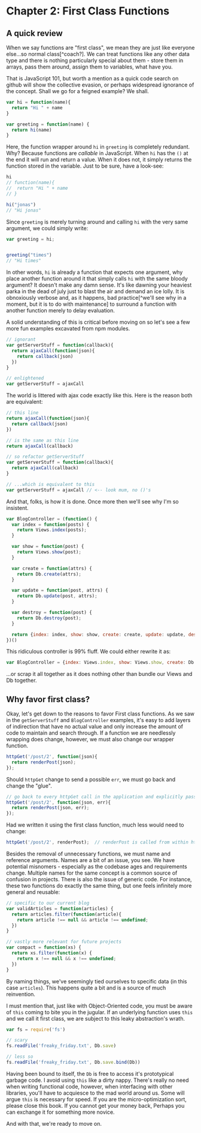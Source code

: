 # Chapter 2: First Class Functions

## A quick review
When we say functions are "first class", we mean they are just like everyone else...so normal class[^coach?]. We can treat functions like any other data type and there is nothing particularly special about them - store them in arrays, pass them around, assign them to variables, what have you.

That is JavaScript 101, but worth a mention as a quick code search on github will show the collective evasion, or perhaps widespread ignorance of the concept. Shall we go for a feigned example? We shall.

```js
var hi = function(name){
  return "Hi " + name
}

var greeting = function(name) {
  return hi(name)
}
```

Here, the function wrapper around `hi` in `greeting` is completely redundant. Why? Because functions are *callable* in JavaScript. When `hi` has the `()` at the end it will run and return a value. When it does not, it simply returns the function stored in the variable. Just to be sure, have a look-see:


```js
hi
// function(name){
//  return "Hi " + name
// }

hi("jonas")
// "Hi jonas"
```

Since `greeting` is merely turning around and calling `hi` with the very same argument, we could simply write:

```js
var greeting = hi;


greeting("times")
// "Hi times"
```

In other words, `hi` is already a function that expects one argument, why place another function around it that simply calls `hi` with the same bloody argument? It doesn't make any damn sense. It's like dawning your heaviest parka in the dead of july just to blast the air and demand an ice lolly. It is obnoxiously verbose and, as it happens, bad practice[^we'll see why in a moment, but it is to do with maintenance] to surround a function with another function merely to delay evaluation. 

A solid understanding of this is critical before moving on so let's see a few more fun examples excavated from npm modules.

```js
// ignorant
var getServerStuff = function(callback){
  return ajaxCall(function(json){
    return callback(json)
  })
}

// enlightened
var getServerStuff = ajaxCall
```

The world is littered with ajax code exactly like this. Here is the reason both are equivalent:

```js
// this line
return ajaxCall(function(json){
  return callback(json)
})

// is the same as this line
return ajaxCall(callback)

// so refactor getServerStuff
var getServerStuff = function(callback){
  return ajaxCall(callback)
}

// ...which is equivalent to this
var getServerStuff = ajaxCall // <-- look mum, no ()'s
```

And that, folks, is how it is done. Once more then we'll see why I'm so insistent.

```js
var BlogController = (function() {
  var index = function(posts) {
    return Views.index(posts);
  }

  var show = function(post) {
    return Views.show(post);
  }

  var create = function(attrs) {
    return Db.create(attrs);
  }

  var update = function(post, attrs) {
    return Db.update(post, attrs);
  }

  var destroy = function(post) {
    return Db.destroy(post);
  }

  return {index: index, show: show, create: create, update: update, destroy: destroy}
})()
```

This ridiculous controller is 99% fluff. We could either rewrite it as:

```js
var BlogController = {index: Views.index, show: Views.show, create: Db.create, update: Db.update, destroy: Db.destroy}
```

...or scrap it all together as it does nothing other than bundle our Views and Db together.

## Why favor first class?

Okay, let's get down to the reasons to favor First class functions. As we saw in the `getServerStuff` and `BlogController` examples, it's easy to add layers of indirection that have no actual value and only increase the amount of code to maintain and search through. If a function we are needlessly wrapping does change, however, we must also change our wrapper function.

```js
httpGet('/post/2', function(json){
  return renderPost(json);
});
```

Should `httpGet` change to send a possible `err`, we must go back and change the "glue".

```js
// go back to every httpGet call in the application and explicitly pass err along.
httpGet('/post/2', function(json, err){
  return renderPost(json, err);
});
```

Had we written it using the first class function, much less would need to change:

```js
httpGet('/post/2', renderPost);  // renderPost is called from within httpGet with however many arguments it wants
```

Besides the removal of unnecessary functions, we must name and reference arguments. Names are a bit of an issue, you see. We have potential misnomers - especially as the codebase ages and requirements change. Multiple names for the same concept is a common source of confusion in projects. There is also the issue of generic code. For instance, these two functions do exactly the same thing, but one feels infinitely more general and reusable:

```js
// specific to our current blog
var validArticles = function(articles) {
  return articles.filter(function(article){
    return article !== null && article !== undefined;
  })
}

// vastly more relevant for future projects
var compact = function(xs) {
  return xs.filter(function(x) {
    return x !== null && x !== undefined;
  })
}
```

By naming things, we've seemingly tied ourselves to specific data (in this case `articles`). This happens quite a bit and is a source of much reinvention.

I must mention that, just like with Object-Oriented code, you must be aware of `this` coming to bite you in the jugular. If an underlying function uses `this` and we call it first class, we are subject to this leaky abstraction's wrath.

```js
var fs = require('fs')

// scary
fs.readFile('freaky_friday.txt', Db.save)

// less so
fs.readFile('freaky_friday.txt', Db.save.bind(Db))

```

Having been bound to itself, the `Db` is free to access it's prototypical garbage code. I avoid using `this` like a dirty nappy. There's really no need when writing functional code, however, when interfacing with other libraries, you'll have to acquiesce to the mad world around us. Some will argue `this` is necessary for speed. If you are the micro-optimization sort, please close this book. If you cannot get your money back, Perhaps you can exchange it for something more novice.

And with that, we're ready to move on.
